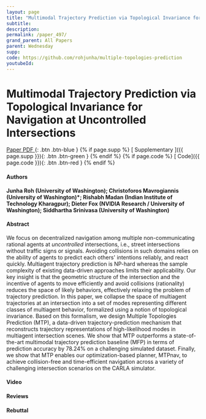 ```yaml
---
layout: page
title: "Multimodal Trajectory Prediction via Topological Invariance for Navigation at Uncontrolled Intersections"
subtitle: 
description:
permalink: /paper_497/
grand_parent: All Papers
parent: Wednesday
supp: 
code: https://github.com/rohjunha/multiple-topologies-prediction
youtubeId: 
---
```


# Multimodal Trajectory Prediction via Topological Invariance for Navigation at Uncontrolled Intersections

[<i class="fa fa-file-text-o" aria-hidden="true"></i> Paper PDF ](https://drive.google.com/file/d/1mzKW09aNW683bCveX8bKjUYRo5sVq3fH/view){: .btn .btn-blue } {% if page.supp %} [<i class="fa fa-file-text-o" aria-hidden="true"></i> Supplementary ]({{ page.supp }}){: .btn .btn-green } {% endif %} {% if page.code %} [<i class="fa fa-github" aria-hidden="true"></i> Code]({{ page.code }}){: .btn .btn-red }
{% endif %}

#### Authors
**Junha Roh (University of Washington); Christoforos Mavrogiannis (University of Washington)*; Rishabh Madan (Indian Institute of Technology Kharagpur); Dieter Fox (NVIDIA Research / University of Washington); Siddhartha Srinivasa (University of Washington)**

#### Abstract
We focus on decentralized navigation among multiple non-communicating rational agents at <em>uncontrolled</em> intersections, i.e., street intersections without traffic signs or signals. Avoiding collisions in such domains relies on the ability of agents to predict each others' intentions reliably, and react quickly. Multiagent trajectory prediction is NP-hard whereas the sample complexity of existing data-driven approaches limits their applicability. Our key insight is that the geometric structure of the intersection and the incentive of agents to move efficiently and avoid collisions (rationality) reduces the space of likely behaviors, effectively relaxing the problem of trajectory prediction. In this paper, we collapse the space of multiagent trajectories at an intersection into a set of modes representing different classes of multiagent behavior, formalized using a notion of topological invariance. Based on this formalism, we design Multiple Topologies Prediction (MTP), a data-driven trajectory-prediction mechanism that reconstructs trajectory representations of high-likelihood modes in multiagent intersection scenes. We show that MTP outperforms a state-of-the-art multimodal trajectory prediction baseline (MFP) in terms of prediction accuracy by 78.24% on a challenging simulated dataset. Finally, we show that MTP enables our optimization-based planner, MTPnav, to achieve collision-free and time-efficient navigation across a variety of challenging intersection scenarios on the CARLA simulator.

#### Video 

#### Reviews

#### Rebuttal
